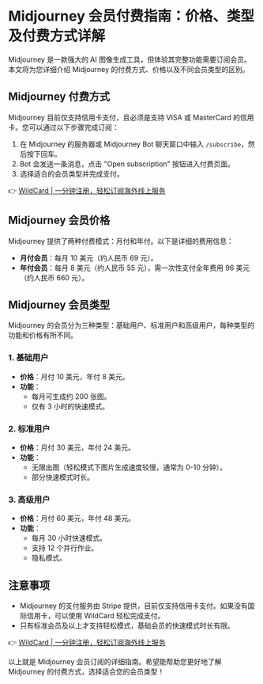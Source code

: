 # Midjourney 会员付费指南：价格、类型及付费方式详解

Midjourney 是一款强大的 AI 图像生成工具，但体验其完整功能需要订阅会员。本文将为您详细介绍 Midjourney 的付费方式、价格以及不同会员类型的区别。

## Midjourney 付费方式

Midjourney 目前仅支持信用卡支付，且必须是支持 VISA 或 MasterCard 的信用卡。您可以通过以下步骤完成订阅：

1. 在 Midjourney 的服务器或 Midjourney Bot 聊天窗口中输入 `/subscribe`，然后按下回车。
2. Bot 会发送一条消息，点击 "Open subscription" 按钮进入付费页面。
3. 选择适合的会员类型并完成支付。

👉 [WildCard | 一分钟注册，轻松订阅海外线上服务](https://bbtdd.com/WildCard)

## Midjourney 会员价格

Midjourney 提供了两种付费模式：月付和年付。以下是详细的费用信息：

- **月付会员**：每月 10 美元（约人民币 69 元）。
- **年付会员**：每月 8 美元（约人民币 55 元），需一次性支付全年费用 96 美元（约人民币 660 元）。

## Midjourney 会员类型

Midjourney 的会员分为三种类型：基础用户、标准用户和高级用户，每种类型的功能和价格有所不同。

### 1. 基础用户
- **价格**：月付 10 美元，年付 8 美元。
- **功能**：
  - 每月可生成约 200 张图。
  - 仅有 3 小时的快速模式。

### 2. 标准用户
- **价格**：月付 30 美元，年付 24 美元。
- **功能**：
  - 无限出图（轻松模式下图片生成速度较慢，通常为 0-10 分钟）。
  - 部分快速模式时长。

### 3. 高级用户
- **价格**：月付 60 美元，年付 48 美元。
- **功能**：
  - 每月 30 小时快速模式。
  - 支持 12 个并行作业。
  - 隐私模式。

## 注意事项
- Midjourney 的支付服务由 Stripe 提供，目前仅支持信用卡支付。如果没有国际信用卡，可以使用 WildCard 轻松完成支付。
- 只有标准会员及以上才支持轻松模式，基础会员的快速模式时长有限。

👉 [WildCard | 一分钟注册，轻松订阅海外线上服务](https://bbtdd.com/WildCard)

以上就是 Midjourney 会员订阅的详细指南。希望能帮助您更好地了解 Midjourney 的付费方式，选择适合您的会员类型！